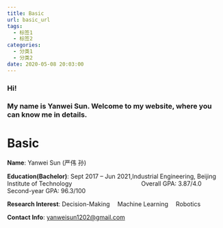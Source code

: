 ```yaml
---
title: Basic
url: basic_url
tags:
  - 标签1
  - 标签2
categories:
  - 分类1
  - 分类2
date: 2020-05-08 20:03:00
---
```

### Hi! 
### My name is Yanwei Sun. Welcome to my website, where you can know me in details.

# Basic
**Name**:   Yanwei Sun (严伟 孙)

**Education(Bachelor)**: Sept 2017 – Jun 2021,Industrial Engineering, Beijing Institute of Technology 
&emsp;&emsp;&emsp;&emsp;&emsp;&emsp;&emsp;&emsp;&emsp;&emsp;&emsp;&nbsp;Overall GPA: 3.87/4.0 Second-year GPA: 96.3/100

**Research Interest**: Decision-Making&emsp; Machine Learning&emsp; Robotics

**Contact Info**: yanweisun1202@gmail.com
